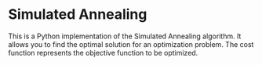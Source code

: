 # Simulated Annealing

This is a Python implementation of the Simulated Annealing algorithm. It allows you to find the optimal solution for an optimization problem. The cost function represents the objective function to be optimized.
